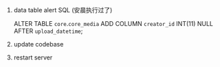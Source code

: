 1. data table alert SQL (安晨执行过了)

    ALTER TABLE `core`.`core_media` 
    ADD COLUMN `creator_id` INT(11) NULL AFTER `upload_datetime`;

2. update codebase 

3. restart server 

